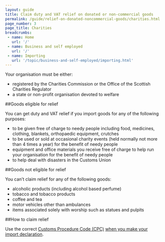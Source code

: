 ```yaml
---
layout: guide
title: Claim duty and VAT relief on donated or non-commercial goods
permalink: /guide/relief-on-donated-noncommercial-goods/charities.html
page_number: 3
page_title: Charities
breadcrumbs:
 - name: Home
   url: '/'
 - name: Business and self employed
   url: '/'
 - name: Importing
   url: '/topic/business-and-self-employed/importing.html'   
---
```


Your organisation must be either:

- registered by the Charities Commission or the Office of the Scottish Charities Regulator
- a state or non-profit organisation devoted to welfare

##Goods eligible for relief

You can get duty and VAT relief if you import goods for any of the following purposes:

- to be given free of charge to needy people including food, medicines, clothing, blankets, orthopaedic equipment, crutches
- to be used or sold at occasional charity events (held normally not more than 4 times a year) for the benefit of needy people
- equipment and office materials you receive free of charge to help run your organisation for the benefit of needy people
- to help deal with disasters in the Customs Union

##Goods not eligible for relief

You can’t claim relief for any of the following goods: 

- alcoholic products (including alcohol based perfume)
- tobacco and tobacco products
- coffee and tea
- motor vehicles other than ambulances
- items associated solely with worship such as statues and pulpits

##How to claim relief

Use the correct [Customs Procedure Code (CPC)](/trade-tariff) [when you make your import declaration](/link).  
